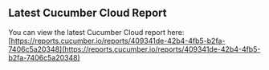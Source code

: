 ## Latest Cucumber Cloud Report
You can view the latest Cucumber Cloud report here:
[https://reports.cucumber.io/reports/409341de-42b4-4fb5-b2fa-7406c5a20348](https://reports.cucumber.io/reports/409341de-42b4-4fb5-b2fa-7406c5a20348)
